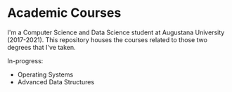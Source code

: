 # Academic Courses

I'm a Computer Science and Data Science student at Augustana University (2017-2021). This repository houses the courses related to those two degrees that I've taken.

In-progress:
 * Operating Systems
 * Advanced Data Structures